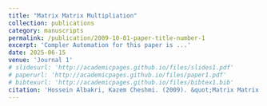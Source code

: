 ```yaml
---
title: "Matrix Matrix Multipliation"
collection: publications
category: manuscripts
permalink: /publication/2009-10-01-paper-title-number-1
excerpt: 'Compler Automation for this paper is ...'
date: 2025-06-15
venue: 'Journal 1'
# slidesurl: 'http://academicpages.github.io/files/slides1.pdf'
# paperurl: 'http://academicpages.github.io/files/paper1.pdf'
# bibtexurl: 'http://academicpages.github.io/files/bibtex1.bib'
citation: 'Hossein Albakri, Kazem Cheshmi. (2009). &quot;Matrix Matrix Multipliation 1.&quot; <i>Journal 1</i>. 1(1).'
---
```

<!-- The contents above will be part of a list of publications, if the user clicks the link for the publication than the contents of section will be rendered as a full page, allowing you to provide more information about the paper for the reader. When publications are displayed as a single page, the contents of the above "citation" field will automatically be included below this section in a smaller font. -->
